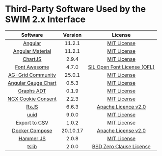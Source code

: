 # Third-Party Software Used by the SWIM 2.x Interface

|Software|Version|License
|:----:|:----:|:----:|
|[Angular](https://angular.io/)|11.2.1|[MIT License](https://angular.io/license)|
|[Angular Material](https://material.angular.io/)|11.2.1|[MIT License](https://github.com/angular/components/blob/main/LICENSE)|
|[ChartJS](https://www.chartjs.org/)|2.9.4|[MIT License](https://github.com/chartjs/Chart.js/blob/master/LICENSE.md)|
|[Font Awesome](https://fontawesome.com/v4/icons/)|4.7.0|[SIL Open Font License (OFL)](https://scripts.sil.org/cms/scripts/page.php?site_id=nrsi&id=OFL)|
|[AG-Grid Community](https://www.ag-grid.com/)|25.0.1|[MIT License](https://www.ag-grid.com/eula/AG-Grid-Community-License.html)|
|[Angular Gauge Chart](https://github.com/greetclock/angular-gauge-chart)|0.5.3|[MIT License](https://github.com/greetclock/angular-gauge-chart/blob/master/LICENSE)|
|[Graphs ADT](https://github.com/ciaranashton/graphs-adt)|0.1.9|[MIT License](https://opensource.org/licenses/mit-license.html)|
|[NGX Cookie Consent](https://tinesoft.github.io/ngx-cookieconsent/home)|2.2.3|[MIT License](https://raw.githubusercontent.com/tinesoft/ngx-cookieconsent/master/LICENSE)|
|[RxJS](https://rxjs.dev/)|6.6.3|[Apache Licence v2.0](https://www.apache.org/licenses/LICENSE-2.0)|
|[uuid](https://github.com/uuidjs/uuid)|9.0.0|[MIT License](https://github.com/uuidjs/uuid)|
|[Export to CSV](https://github.com/alhazmy13/angular-csv-ext)|1.0.2|[MIT License](https://github.com/alhazmy13/angular-csv-ext/blob/master/LICENSE)|
|[Docker Compose](https://github.com/docker/compose)|20.10.17|[Apache License v2.0](https://github.com/docker/compose/blob/v2/LICENSE)|
|[Hammer JS](https://github.com/hammerjs/hammer.js)|2.0.8|[MIT License](https://github.com/hammerjs/hammer.js/blob/master/LICENSE.md)|
|[tslib](https://github.com/Microsoft/tslib)|2.0.0|[BSD Zero Clause License](https://github.com/microsoft/tslib/blob/main/LICENSE.txt)|
